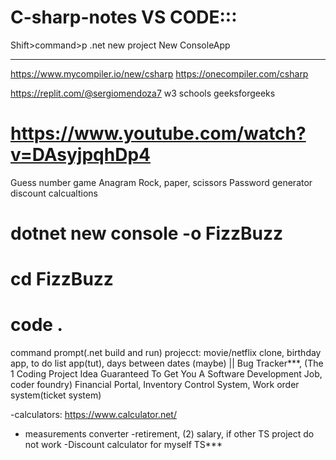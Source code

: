 # C-sharp-notes VS CODE:::
Shift>command>p
.net new project
New ConsoleApp


-----------------------------------------



https://www.mycompiler.io/new/csharp
https://onecompiler.com/csharp

https://replit.com/@sergiomendoza7
w3 schools
geeksforgeeks
# https://www.youtube.com/watch?v=DAsyjpqhDp4
Guess number game
Anagram
Rock, paper, scissors
Password generator
discount calcualtions

# dotnet new console -o FizzBuzz
# cd FizzBuzz
# code .

command prompt(.net build and run)
projecct: movie/netflix clone, birthday app, to do list app(tut), days between dates (maybe) ||  Bug Tracker***, (The 1 Coding Project Idea Guaranteed To Get You A Software Development Job, coder foundry)
Financial Portal, Inventory Control System, Work order system(ticket system) 

-calculators: https://www.calculator.net/
- measurements converter
-retirement, (2) salary,  if other TS project do not work
-Discount calculator for myself TS***
 
